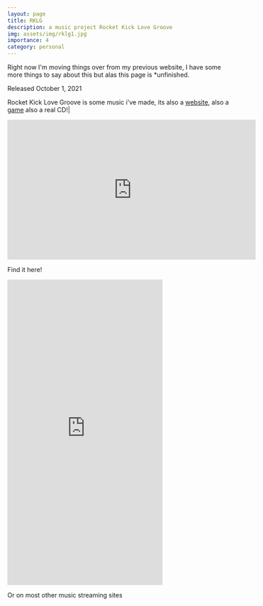 ```yaml
---
layout: page
title: RKLG 
description: a music project Rocket Kick Love Groove
img: assets/img/rklg1.jpg
importance: 4
category: personal
---
```

Right now I'm moving things over from my previous website, I have some more things to say about this but alas this page is *unfinished.

Released October 1, 2021

Rocket Kick Love Groove is some music i've made, its also a [website](https://jetset.ju.mp/ "Link to https://jetset.ju.mp/ a promotional website for the EP "), also a [game](https://haid.itch.io/rklg "Link to the itch.io page for the game????") also a real CD!|

<iframe width="560" height="315" src="https://www.youtube.com/embed/FB4bsoRTCdw" title="YouTube video player" frameborder="0" allow="accelerometer; autoplay; clipboard-write; encrypted-media; gyroscope; picture-in-picture; web-share" allowfullscreen></iframe>

Find it here!

<iframe style="border: 0; width: 350px; height: 688px;" src="https://bandcamp.com/EmbeddedPlayer/album=2220457991/size=large/bgcol=333333/linkcol=e99708/package=1517080754/transparent=true/" seamless><a href="https://haid-audio.bandcamp.com/album/rocket-kick-love-groove">rocket kick love groove by HAID</a></iframe>

Or on most other music streaming sites
